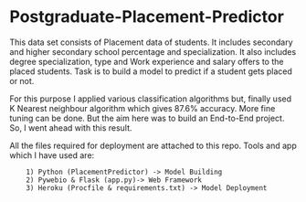 # Postgraduate-Placement-Predictor

This data set consists of Placement data of students. It includes secondary and higher secondary school percentage and specialization. It also includes degree specialization, type and Work experience and salary offers to the placed students. Task is to build a model to predict if a student gets placed or not.

For this purpose I  applied various classification algorithms but, finally used K Nearest neighbour algorithm which gives 87.6% accuracy. More fine tuning can be done. But the aim here was to build an End-to-End project. So, I went ahead with this result.

All the files required for deployment are attached to this repo. Tools and app which I have used are:

		1) Python (PlacementPredictor) -> Model Building
		2) Pywebio & Flask (app.py)-> Web Framework 
		3) Heroku (Procfile & requirements.txt) -> Model Deployment
